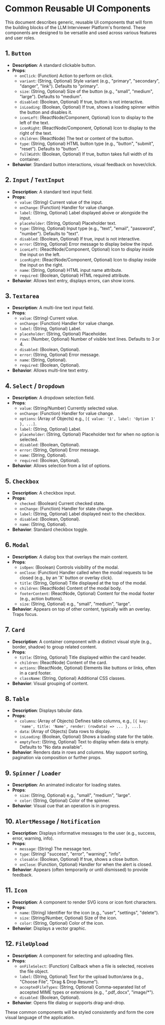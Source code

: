 # Common Reusable UI Components

This document describes generic, reusable UI components that will form the building blocks of the LLM Interviewer Platform's frontend. These components are designed to be versatile and used across various features and user roles.

## 1. `Button`

*   **Description**: A standard clickable button.
*   **Props**:
    *   `onClick`: (Function) Action to perform on click.
    *   `variant`: (String, Optional) Style variant (e.g., "primary", "secondary", "danger", "link"). Defaults to "primary".
    *   `size`: (String, Optional) Size of the button (e.g., "small", "medium", "large"). Defaults to "medium".
    *   `disabled`: (Boolean, Optional) If true, button is not interactive.
    *   `isLoading`: (Boolean, Optional) If true, shows a loading spinner within the button and disables it.
    *   `iconLeft`: (ReactNode/Component, Optional) Icon to display to the left of the text.
    *   `iconRight`: (ReactNode/Component, Optional) Icon to display to the right of the text.
    *   `children`: (ReactNode) The text or content of the button.
    *   `type`: (String, Optional) HTML button type (e.g., "button", "submit", "reset"). Defaults to "button".
    *   `fullWidth`: (Boolean, Optional) If true, button takes full width of its container.
*   **Behavior**: Standard button interactions, visual feedback on hover/click.

## 2. `Input` / `TextInput`

*   **Description**: A standard text input field.
*   **Props**:
    *   `value`: (String) Current value of the input.
    *   `onChange`: (Function) Handler for value change.
    *   `label`: (String, Optional) Label displayed above or alongside the input.
    *   `placeholder`: (String, Optional) Placeholder text.
    *   `type`: (String, Optional) Input type (e.g., "text", "email", "password", "number"). Defaults to "text".
    *   `disabled`: (Boolean, Optional) If true, input is not interactive.
    *   `error`: (String, Optional) Error message to display below the input.
    *   `iconLeft`: (ReactNode/Component, Optional) Icon to display inside the input on the left.
    *   `iconRight`: (ReactNode/Component, Optional) Icon to display inside the input on the right.
    *   `name`: (String, Optional) HTML input name attribute.
    *   `required`: (Boolean, Optional) HTML required attribute.
*   **Behavior**: Allows text entry, displays errors, can show icons.

## 3. `Textarea`

*   **Description**: A multi-line text input field.
*   **Props**:
    *   `value`: (String) Current value.
    *   `onChange`: (Function) Handler for value change.
    *   `label`: (String, Optional) Label.
    *   `placeholder`: (String, Optional) Placeholder.
    *   `rows`: (Number, Optional) Number of visible text lines. Defaults to 3 or 4.
    *   `disabled`: (Boolean, Optional).
    *   `error`: (String, Optional) Error message.
    *   `name`: (String, Optional).
    *   `required`: (Boolean, Optional).
*   **Behavior**: Allows multi-line text entry.

## 4. `Select` / `Dropdown`

*   **Description**: A dropdown selection field.
*   **Props**:
    *   `value`: (String/Number) Currently selected value.
    *   `onChange`: (Function) Handler for value change.
    *   `options`: (Array of Objects) e.g., `[{ value: '1', label: 'Option 1' }, ...]`.
    *   `label`: (String, Optional) Label.
    *   `placeholder`: (String, Optional) Placeholder text for when no option is selected.
    *   `disabled`: (Boolean, Optional).
    *   `error`: (String, Optional) Error message.
    *   `name`: (String, Optional).
    *   `required`: (Boolean, Optional).
*   **Behavior**: Allows selection from a list of options.

## 5. `Checkbox`

*   **Description**: A checkbox input.
*   **Props**:
    *   `checked`: (Boolean) Current checked state.
    *   `onChange`: (Function) Handler for state change.
    *   `label`: (String, Optional) Label displayed next to the checkbox.
    *   `disabled`: (Boolean, Optional).
    *   `name`: (String, Optional).
*   **Behavior**: Standard checkbox toggle.

## 6. `Modal`

*   **Description**: A dialog box that overlays the main content.
*   **Props**:
    *   `isOpen`: (Boolean) Controls visibility of the modal.
    *   `onClose`: (Function) Handler called when the modal requests to be closed (e.g., by an 'X' button or overlay click).
    *   `title`: (String, Optional) Title displayed at the top of the modal.
    *   `children`: (ReactNode) Content of the modal body.
    *   `footerContent`: (ReactNode, Optional) Content for the modal footer (e.g., action buttons).
    *   `size`: (String, Optional) e.g., "small", "medium", "large".
*   **Behavior**: Appears on top of other content, typically with an overlay. Traps focus.

## 7. `Card`

*   **Description**: A container component with a distinct visual style (e.g., border, shadow) to group related content.
*   **Props**:
    *   `title`: (String, Optional) Title displayed within the card header.
    *   `children`: (ReactNode) Content of the card.
    *   `actions`: (ReactNode, Optional) Elements like buttons or links, often in a card footer.
    *   `className`: (String, Optional) Additional CSS classes.
*   **Behavior**: Visual grouping of content.

## 8. `Table`

*   **Description**: Displays tabular data.
*   **Props**:
    *   `columns`: (Array of Objects) Defines table columns, e.g., `[{ key: 'name', title: 'Name', render: (rowData) => ... }, ...]`.
    *   `data`: (Array of Objects) Data rows to display.
    *   `isLoading`: (Boolean, Optional) Shows a loading state for the table.
    *   `emptyText`: (String, Optional) Text to display when data is empty. Defaults to "No data available".
*   **Behavior**: Renders data in rows and columns. May support sorting, pagination via composition or further props.

## 9. `Spinner` / `Loader`

*   **Description**: An animated indicator for loading states.
*   **Props**:
    *   `size`: (String, Optional) e.g., "small", "medium", "large".
    *   `color`: (String, Optional) Color of the spinner.
*   **Behavior**: Visual cue that an operation is in progress.

## 10. `AlertMessage` / `Notification`

*   **Description**: Displays informative messages to the user (e.g., success, error, warning, info).
*   **Props**:
    *   `message`: (String) The message text.
    *   `type`: (String) "success", "error", "warning", "info".
    *   `closable`: (Boolean, Optional) If true, shows a close button.
    *   `onClose`: (Function, Optional) Handler for when the alert is closed.
*   **Behavior**: Appears (often temporarily or until dismissed) to provide feedback.

## 11. `Icon`

*   **Description**: A component to render SVG icons or icon font characters.
*   **Props**:
    *   `name`: (String) Identifier for the icon (e.g., "user", "settings", "delete").
    *   `size`: (String/Number, Optional) Size of the icon.
    *   `color`: (String, Optional) Color of the icon.
*   **Behavior**: Displays a vector graphic.

## 12. `FileUpload`

*   **Description**: A component for selecting and uploading files.
*   **Props**:
    *   `onFileSelect`: (Function) Callback when a file is selected, receives the file object.
    *   `label`: (String, Optional) Text for the upload button/area (e.g., "Choose File", "Drag & Drop Resume").
    *   `acceptedFileTypes`: (String, Optional) Comma-separated list of accepted MIME types or extensions (e.g., ".pdf,.docx", "image/*").
    *   `disabled`: (Boolean, Optional).
*   **Behavior**: Opens file dialog or supports drag-and-drop.

These common components will be styled consistently and form the core visual language of the application.
